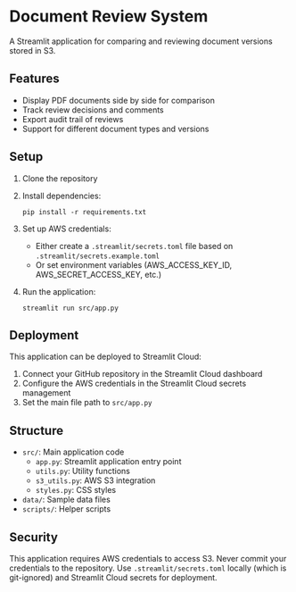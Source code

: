 # Document Review System

A Streamlit application for comparing and reviewing document versions stored in S3.

## Features

- Display PDF documents side by side for comparison
- Track review decisions and comments
- Export audit trail of reviews
- Support for different document types and versions

## Setup

1. Clone the repository
2. Install dependencies:
   ```
   pip install -r requirements.txt
   ```

3. Set up AWS credentials:
   - Either create a `.streamlit/secrets.toml` file based on `.streamlit/secrets.example.toml`
   - Or set environment variables (AWS_ACCESS_KEY_ID, AWS_SECRET_ACCESS_KEY, etc.)

4. Run the application:
   ```
   streamlit run src/app.py
   ```

## Deployment

This application can be deployed to Streamlit Cloud:
1. Connect your GitHub repository in the Streamlit Cloud dashboard
2. Configure the AWS credentials in the Streamlit Cloud secrets management
3. Set the main file path to `src/app.py`

## Structure

- `src/`: Main application code
  - `app.py`: Streamlit application entry point
  - `utils.py`: Utility functions
  - `s3_utils.py`: AWS S3 integration
  - `styles.py`: CSS styles
- `data/`: Sample data files
- `scripts/`: Helper scripts

## Security

This application requires AWS credentials to access S3. Never commit your credentials to the repository. Use `.streamlit/secrets.toml` locally (which is git-ignored) and Streamlit Cloud secrets for deployment.
